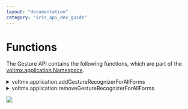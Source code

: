 ```yaml
---
layout: "documentation"
category: "iris_api_dev_guide"
---
```

                            


Functions
=========

The Gesture API contains the following functions, which are part of the [voltmx.application Namespace](voltmx.application_functions.html).


<details close markdown="block"><summary>voltmx.application.addGestureRecognizerForAllForms</summary>

* * *

Using the addGestureRecognizerForAllForms function, you can set a gesture recognizer for all the forms.

### Syntax

{% highlight VoltMx %}
voltmx.application.addGestureRecognizerForAllForms ([gestureType](#gestureType1), [gestureConfigParams](#gestureConfigParams1),[onGestureClosure](#onGestureClosure1))
{% endhighlight %}

### Input Parameters

#### gestureType \[Number\] - Mandatory

Indicates the type of gesture that must be detected on the widget. Following are the possible gestureType values:

*   1 – constants.GESTURE\_TYPE\_TAP
*   2 - constants.GESTURE\_TYPE\_SWIPE
*   3 – constants.GESTURE\_TYPE\_LONGPRESS
*   4 – constants.GESTURE\_TYPE\_PAN
*   5 – constants.GESTURE\_TYPE\_ROTATION
*   6 - constants.GESTURE\_TYPE\_PINCH
*   7 - constants.GESTURE\_TYPE\_RIGHTTAP

> **_Note:_**  
*   RIGHTTAP is applicable only to Windows 10 platform.
*   ROTATION is not supported on Android.

### gestureConfigParams \[object\] - Mandatory

Specifies a table that has the configuration parameters that are required to setup a gesture recognizer. The configuration parameters vary based on the type of the gesture.

| Gesture Type | Configuration Parameter |
| --- | --- |
| TAP | fingers \[Number\] - specifies the maximum number of fingers that are allowed for a gesture. The possible values are 1, 2. Default value is 1.taps \[Number\] - specifies the maximum number of taps that are allowed for a gesture. The possible values are 1, 2. Default value is 1. |
| SWIPE | fingers \[ Number\] - specifies the maximum number of fingers that are allowed for a gesture. The possible values are 1, 2. Default value is 1. |
| LONGPRESS | pressDuration \[Number\] - specifies the minimum time interval (in seconds) after which the gesture is recognized. The default value is 1. This is not applicable to Windows. For example, {pressDuration:1} |
| PAN | fingers \[number\] - specifies the minimum number of fingers that are required to recognize this gesture. Default value is 1. continuousEvents \[Boolean\] - indicates if callback should be called continuously for every change beginning from the time the gesture is recognized to the time it ends. |
| ROTATION | fingers \[Number\] - The number of fingers that are required to recognize the gesture. The Default value is 2. continuousEvents \[Boolean\] - indicates if callback must be called continuously for every change beginning from the time the gesture is recognized to the time it ends. |
| PINCH | fingers \[Number\] - The number of fingers that are required to recognize the gesture. The Default value is 2. continuousEvents \[Boolean\] indicates if callback should be called continuously every change beginning from the time the gesture is recognized to the time it ends. |

### onGestureClosure \[function\] - Mandatory

Specifies the function that needs to be executed when a gesture is recognized. This function will be raised asynchronously and has the following signature:

{% highlight VoltMx %}
onGestureClosure(widgetRef, gestureInfo, context)
{% endhighlight %}

| Parameter | Description |
| --- | --- |
| widgetRef | specifies the handle to the widget on which the gesture was recognized. |
| gestureInfo | Table with information about the gesture. The contents of this table vary based on the gesture type. |
| context | Table with SegmentedUI row details. |

 

### gestureInfo table has the following key-value pairs:

| Key | Description |
| --- | --- |
| gestureType \[number\] | Indicates the gesture type |
| gesturesetUpParams \[object\] | Specifies the set up parameters passed while adding the gesture recognizer |
| gesturePosition \[number\] | Indicates the position where the gesture is recognized. Possible values are: 1 for TOPLEFT2 for TOPCENTER3 for TOPRIGHT4 for MIDDLELEFT5 for MIDDLECENTER6 for MIDDLERIGHT7 for BOTTOMLEFT8 for BOTTOMCENTER9 for BOTTOMRIGHT10 for CENTER |
| swipeDirection \[number\] | Indicates the direction of swipe. Direction is w.r.t the view and not device orientation. This parameter is applicable only if the gesture type is SWIPE. Possible values are: 1 for LEFT 2 for RIGHT 3 for TOP4 for BOTTOM |
| gestureX \[number\] | specifies the X coordinate of the point (in pixels) where the gesture has occurred. The coordinate is relative to the widget coordinate system. |
| gestureY \[number\] | specifies the Y coordinate of the point (in pixels) where the gesture has occurred. The coordinate is relative to the widget coordinate system. |
| widgetWidth \[number\] | specifies the width of the widget (in pixels). |
| widgetHeight \[number\] | specifies the height of the widget (in pixels). |
| gestureState\[number\] | Indicates the gesture state. The gestureState is applicable only for continuous gestures like PAN, ROTATION, and PINCH.1 – gesture state begin2 - gesture state changed3 – gesture state ended |
| rotation \[number\] | Rotation of the gesture in degrees since its last change.( Applicable only when gesture type is ROTATION) |
| velocityX and velocityY | horizontal and vertical component of velocity expressed in points per second. (Applicable only for PAN gesture type) |
| velocity \[number\] | velocity of pinch in scale per second. (Applicable only for Pinch gesture) |
| scale \[number\] | scale factor relative to the points of the two touches in screen coordinates. |
| touchType\[number\] | (Applicable to windows platform only)0 - constants.TOUCHTYPE\_FINGER1 - constants.TOUCHTYPE\_PEN2 - constants.TOUCHTYPE\_MOUSE |
| translationX and translationY \[number\] | Cumulative distance as number. (Applicable only for PAN gesture type) |

 

### context table has the following key-value pairs:

| Key | Description |
| --- | --- |
| rowIndex \[number\] | Row index of the segment UI where gesture is recognized. (Applicable to gestures added to segUI rows) |
| sectionIndex \[number\] | Section index of the segment UI where gesture is recognized. (Applicable to gestures added to segUI rows) |

 

### Example

{% highlight VoltMx %}
//Defining a function
function formGesture(widgetID, gestureInfo) {
    var y = voltmx.type(gestureInfo); //expected value of y = table
    var z = voltmx.type(gestureInfo.gesturesetUpParams); //expected values of z = table
    var a = gestureInfo.gestureType;
    var b = gestureInfo.gesturesetUpParams;
    var c = gestureInfo.gesturePosition;
    var d = gestureInfo.gestureX;
    var e = gestureInfo.gestureY;
    var f = gestureInfo.widgetWidth;
    var g = gestureInfo.widgetHeight;
    voltmx.print("*******************************************");
    if (voltmx.os.toNumber(gestureInfo.gestureType) == 2) {
        h = gestureInfo.swipeDirection;
        voltmx.print("swipe direction is: " + h);
    } else {
        h = "";
    }
    if (voltmx.os.toNumber(a) == 1) {
        b1 = "fingers: " + gestureInfo.gesturesetUpParams.fingers;
        b2 = "taps: " + gestureInfo.gesturesetUpParams.taps;
        voltmx.print("" + b1 + "" + b2);
    } else if (voltmx.os.toNumber(a) == 2) {
        b1 = "fingers :" + gestureInfo.gesturesetUpParams.fingers;
        b2 = "";
        voltmx.print("" + b1 + "" + b2);
    } else if (voltmx.os.toNumber(a) == 3) {
        b1 = "pressduration:" + gestureInfo.gesturesetUpParams pressDuration;
        b2 = "";
        voltmx.print("" + b1 + "" + b2);
    }

    voltmx.print("widget id is: " + widgetID[id]); //will print the widgetID. 
    //To print widgetID use widgetID.id
    voltmx.print("type of gestureInfo is: " + y);
    voltmx.print("type of gesturesetUpParams is: " + z);
    voltmx.print("gestureType is: " + a); //gestureType=1 or 2 or 3
    voltmx.print("gesturesetUpParams is: " + b.fingers); 
  /*gesturesetUpParams 
    = {
        fingers = 1, taps = 1
    }
    or {
        fingers = 1, taps = 2
    }
    or {
        fingers = 1
    }
    or {
        pressDuration = 1
    }*/
    voltmx.print("gesturePosition is: " + c); //gesturePosition=1 or 2 or 3 or .....9
    voltmx.print("gestureX is: " + d); //ex: gestureX=30
    voltmx.print("gestureY is: " + e); //ex: gestureY=100
    voltmx.print("widgetWidth is: " + f); //ex: widgetWidth=320
    voltmx.print("widgetHeight is: " + g); //ex: widgetHeight=28
    //gesturePosition, gestureX, gestureY, widgetWidth, widgetHeight params are not applicable in android
    voltmx.print("*******************************************");
}

function callbackSingleTapGesture() {
    var x = {
        fingers: 1,
        taps: 1
    };
    try {
        voltmx.application.addGestureRecognizerForAllForms(1, x,
            formGesture);
    } catch (err) {
        alert(typeof err);
        alert("error in function callbackSingleTapGesture: " + err.message);
    }
}
{% endhighlight %}

### Return Values

String - Reference to the gesture is returned.

### Platform Availability

Available on all platforms except Server Side Mobile Web and Desktop Web.

* * *

</details>
<details close markdown="block"><summary>voltmx.application.removeGestureRecognizerForAllForms</summary>

* * *

This method allows you to remove a specified gesture recognizer for all Forms.

### Syntax

{% highlight VoltMx %}
voltmx.application.removeGestureRecognizerForAllForms(uniqueIdentifier)
{% endhighlight %}

### Input Parameters

| Parameter | Description |
| --- | --- |
| uniqueIdentifier - Mandatory | Reference to the gesture. The reference to the gesture is returned by the setGestureRecognizerForAllForms. |

 

### Example

{% highlight VoltMx %}
function callbackClearLongPressGesture() {
    try {
        voltmx.application.removeGestureRecognizerForAllForms(uniqueidentifier);
    } catch (err) {
        alert(typeof err);
        alert("error in function callbackClearLongPressGesture: " + err.message);
    }
}
{% endhighlight %}

### Platform Availability

Available on all platforms except Server Side Mobile Web and Desktop Web.

* * *
</details>

![](resources/prettify/onload.png)
